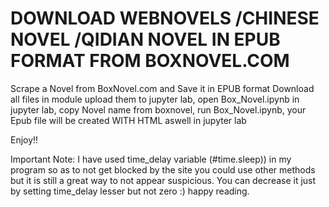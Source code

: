 # DOWNLOAD WEBNOVELS /CHINESE NOVEL /QIDIAN NOVEL IN EPUB FORMAT FROM BOXNOVEL.COM
Scrape a Novel from BoxNovel.com and Save it in EPUB format
Download all files in module upload them to jupyter lab,
open Box_Novel.ipynb in jupyter lab,
copy Novel name from boxnovel,
run Box_Novel.ipynb,
your Epub file will be created WITH HTML aswell in jupyter lab

Enjoy!!

Important Note: I have used time_delay variable (#time.sleep)) in my program so as to not get blocked by the site you could use other methods but it is still a great way to not appear suspicious. You can decrease it just by setting time_delay lesser but not zero :) happy reading.

